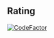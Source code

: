## Rating
[![CodeFactor](https://www.codefactor.io/repository/github/marky291/individual-project-semester-2-2018/badge)](https://www.codefactor.io/repository/github/marky291/individual-project-semester-2-2018)
